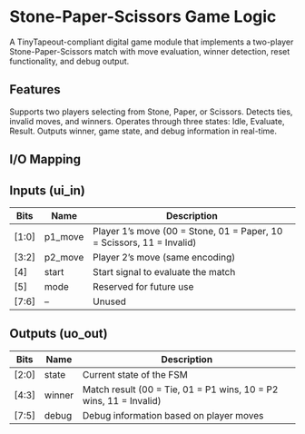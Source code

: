 

# Stone-Paper-Scissors Game Logic
A TinyTapeout-compliant digital game module that implements a two-player Stone-Paper-Scissors match with move evaluation, winner detection, reset functionality, and debug output.

## Features
Supports two players selecting from Stone, Paper, or Scissors.
Detects ties, invalid moves, and winners.
Operates through three states: Idle, Evaluate, Result.
Outputs winner, game state, and debug information in real-time.

## I/O Mapping
## Inputs (ui_in)
| Bits   | Name     | Description                                                           |
| ------ | -------- | --------------------------------------------------------------------- |
| \[1:0] | p1\_move | Player 1’s move (00 = Stone, 01 = Paper, 10 = Scissors, 11 = Invalid) |
| \[3:2] | p2\_move | Player 2’s move (same encoding)                                       |
| \[4]   | start    | Start signal to evaluate the match                                    |
| \[5]   | mode     | Reserved for future use                                               |
| \[7:6] | –        | Unused                                                                |

## Outputs (uo_out)
| Bits   | Name   | Description                                                       |
| ------ | ------ | ----------------------------------------------------------------- |
| \[2:0] | state  | Current state of the FSM                                          |
| \[4:3] | winner | Match result (00 = Tie, 01 = P1 wins, 10 = P2 wins, 11 = Invalid) |
| \[7:5] | debug  | Debug information based on player moves                           |
